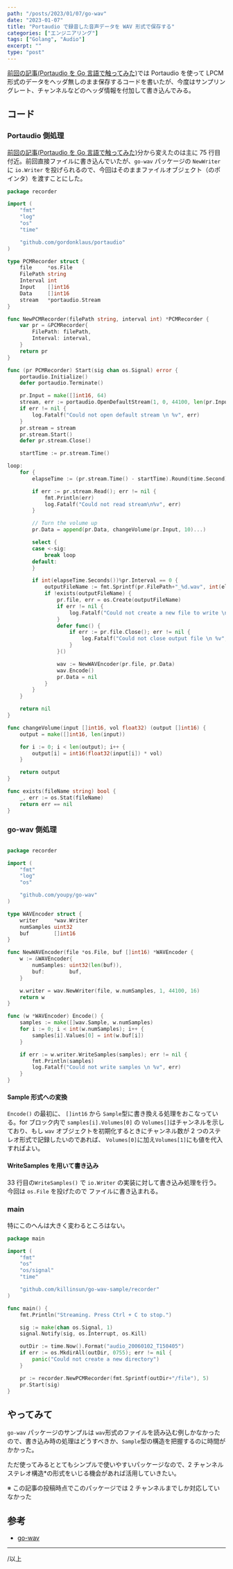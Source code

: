 ```yaml
---
path: "/posts/2023/01/07/go-wav"
date: "2023-01-07"
title: "Portaudio で録音した音声データを WAV 形式で保存する"
categories: ["エンジニアリング"]
tags: ["Golang", "Audio"]
excerpt: ""
type: "post"
---
```


[前回の記事(Portaudio を Go 言語で触ってみた)](https://blog.killinsun.com/posts/2023/01/02/portaudio_go)では Portaudio を使って LPCM 形式のデータをヘッダ無しのまま保存するコードを書いたが、今度はサンプリングレート、チャンネルなどのヘッダ情報を付加して書き込んでみる。

## コード

### Portaudio 側処理

[前回の記事(Portaudio を Go 言語で触ってみた)](https://blog.killinsun.com/posts/2023/01/02/portaudio_go)分から変えたのは主に 75 行目付近。前回直接ファイルに書き込んでいたが、`go-wav` パッケージの `NewWriter` に `io.Writer` を投げられるので、今回はそのままファイルオブジェクト（のポインタ）を渡すことにした。

```go:title=recorder/pcm.go
package recorder

import (
    "fmt"
    "log"
    "os"
    "time"

	"github.com/gordonklaus/portaudio"
)

type PCMRecorder struct {
	file     *os.File
	FilePath string
	Interval int
	Input    []int16
	Data     []int16
	stream   *portaudio.Stream
}

func NewPCMRecorder(filePath string, interval int) *PCMRecorder {
	var pr = &PCMRecorder{
		FilePath: filePath,
		Interval: interval,
	}
	return pr
}

func (pr PCMRecorder) Start(sig chan os.Signal) error {
	portaudio.Initialize()
	defer portaudio.Terminate()

	pr.Input = make([]int16, 64)
	stream, err := portaudio.OpenDefaultStream(1, 0, 44100, len(pr.Input), pr.Input)
	if err != nil {
		log.Fatalf("Could not open default stream \n %v", err)
	}
	pr.stream = stream
	pr.stream.Start()
	defer pr.stream.Close()

	startTime := pr.stream.Time()

loop:
	for {
		elapseTime := (pr.stream.Time() - startTime).Round(time.Second)

		if err := pr.stream.Read(); err != nil {
			fmt.Println(err)
			log.Fatalf("Could not read stream\n%v", err)
		}

		// Turn the volume up
		pr.Data = append(pr.Data, changeVolume(pr.Input, 10)...)

		select {
		case <-sig:
			break loop
		default:
		}

		if int(elapseTime.Seconds())%pr.Interval == 0 {
			outputFileName := fmt.Sprintf(pr.FilePath+"_%d.wav", int(elapseTime.Seconds()))
			if !exists(outputFileName) {
				pr.file, err = os.Create(outputFileName)
				if err != nil {
					log.Fatalf("Could not create a new file to write \n %v", err)
				}
				defer func() {
					if err := pr.file.Close(); err != nil {
						log.Fatalf("Could not close output file \n %v", err)
					}
				}()

				wav := NewWAVEncoder(pr.file, pr.Data)
				wav.Encode()
				pr.Data = nil
			}
		}
	}

	return nil
}

func changeVolume(input []int16, vol float32) (output []int16) {
	output = make([]int16, len(input))

	for i := 0; i < len(output); i++ {
		output[i] = int16(float32(input[i]) * vol)
	}

	return output
}

func exists(fileName string) bool {
	_, err := os.Stat(fileName)
	return err == nil
}
```

### go-wav 側処理

```go:title=recorder/wav.go

package recorder

import (
	"fmt"
	"log"
	"os"

	"github.com/youpy/go-wav"
)

type WAVEncoder struct {
	writer     *wav.Writer
	numSamples uint32
	buf        []int16
}

func NewWAVEncoder(file *os.File, buf []int16) *WAVEncoder {
	w := &WAVEncoder{
		numSamples: uint32(len(buf)),
		buf:        buf,
	}

	w.writer = wav.NewWriter(file, w.numSamples, 1, 44100, 16)
	return w
}

func (w *WAVEncoder) Encode() {
	samples := make([]wav.Sample, w.numSamples)
	for i := 0; i < int(w.numSamples); i++ {
		samples[i].Values[0] = int(w.buf[i])
	}

	if err := w.writer.WriteSamples(samples); err != nil {
		fmt.Println(samples)
		log.Fatalf("Could not write samples \n %v", err)
	}
}
```

#### Sample 形式への変換

`Encode()` の最初に、 `[]int16` から `Sample`型に書き換える処理をおこなっている。for ブロック内で `samples[i].Volumes[0]` の `Volumes[]`はチャンネルを示しており、もし `wav` オブジェクトを初期化するときにチャンネル数が 2 つのステレオ形式で記録したいのであれば、 `Volumes[0]`に加え`Volumes[1]`にも値を代入すればよい。

#### WriteSamples を用いて書き込み

33 行目の`WriteSamples()` で `io.Writer` の実装に対して書き込み処理を行う。今回は `os.File` を投げたので ファイルに書き込まれる。

### main

特にこのへんは大きく変わるところはない。

```go:title=main.go
package main

import (
	"fmt"
	"os"
	"os/signal"
	"time"

	"github.com/killinsun/go-wav-sample/recorder"
)

func main() {
	fmt.Println("Streaming. Press Ctrl + C to stop.")

	sig := make(chan os.Signal, 1)
	signal.Notify(sig, os.Interrupt, os.Kill)

	outDir := time.Now().Format("audio_20060102_T150405")
	if err := os.MkdirAll(outDir, 0755); err != nil {
		panic("Could not create a new directory")
	}

	pr := recorder.NewPCMRecorder(fmt.Sprintf(outDir+"/file"), 5)
	pr.Start(sig)
}

```

## やってみて

`go-wav` パッケージのサンプルは `wav`形式のファイルを読み込む例しかなかったので、書き込み時の処理はどうすべきか、`Sample`型の構造を把握するのに時間がかかった。

ただ使ってみるととてもシンプルで使いやすいパッケージなので、2 チャンネルステレオ構造\*の形式をいじる機会があれば活用していきたい。

※ この記事の投稿時点でこのパッケージでは 2 チャンネルまでしか対応していなかった

## 参考

- [go-wav](https://pkg.go.dev/github.com/youpy/go-wav?utm_source=godoc)

---

/以上
